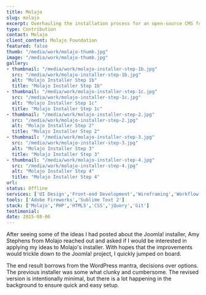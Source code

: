 ```yaml
---
title: Molajo
slug: molajo
excerpt: Overhauling the installation process for an open-source CMS forked from Joomla.
type: Contribution
contact: Molajo
client_content: Molajo Foundation
featured: false
thumb: "/media/work/molajo-thumb.jpg"
image: "/media/work/molajo-thumb.jpg"
gallery:
- thumbnail: "/media/work/molajo-installer-step-1b.jpg"
  src: "/media/work/molajo-installer-step-1b.jpg"
  alt: "Molajo Installer Step 1b"
  title: "Molajo Installer Step 1b"
- thumbnail: "/media/work/molajo-installer-step-1c.jpg"
  src: "/media/work/molajo-installer-step-1c.jpg"
  alt: "Molajo Installer Step 1c"
  title: "Molajo Installer Step 1c"
- thumbnail: "/media/work/molajo-installer-step-2.jpg"
  src: "/media/work/molajo-installer-step-2.jpg"
  alt: "Molajo Installer Step 2"
  title: "Molajo Installer Step 2"
- thumbnail: "/media/work/molajo-installer-step-3.jpg"
  src: "/media/work/molajo-installer-step-3.jpg"
  alt: "Molajo Installer Step 3"
  title: "Molajo Installer Step 3"
- thumbnail: "/media/work/molajo-installer-step-4.jpg"
  src: "/media/work/molajo-installer-step-4.jpg"
  alt: "Molajo Installer Step 4"
  title: "Molajo Installer Step 4"
url: 
status: Offline
services: ['UI Design','Front-end Development','Wireframing','Workflow Optimisation']
tools: ['Adobe Fireworks','Sublime Text 2']
stack: ['Molajo','PHP','HTML5','CSS','jQuery','Git']
testimonial: 
date: 2015-08-06
---
```

After seeing some of the ideas I had posted about the Joomla! installer, Amy Stephens from Molajo reached out and asked if I would be interested in applying my ideas to Molajo's installer. With hopes that the improvements would trickle down to the Joomla! project, I quickly jumped on board.

The end result borrows from the WordPress mantra, decisions over options. The previous installer was some what clunky and cumbersome. The revised version is intentionally minimal, but there is a lot happening in the background to ensure quick and easy setup.